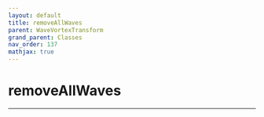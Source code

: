 ```yaml
---
layout: default
title: removeAllWaves
parent: WaveVortexTransform
grand_parent: Classes
nav_order: 137
mathjax: true
---
```


#  removeAllWaves




---

